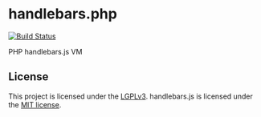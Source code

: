 # handlebars.php

[![Build Status](https://travis-ci.org/jbboehr/handlebars.php.svg?branch=master)](https://travis-ci.org/jbboehr/handlebars.php)

PHP handlebars.js VM

## License

This project is licensed under the [LGPLv3](http://www.gnu.org/licenses/lgpl-3.0.txt).
handlebars.js is licensed under the [MIT license](http://opensource.org/licenses/MIT).
